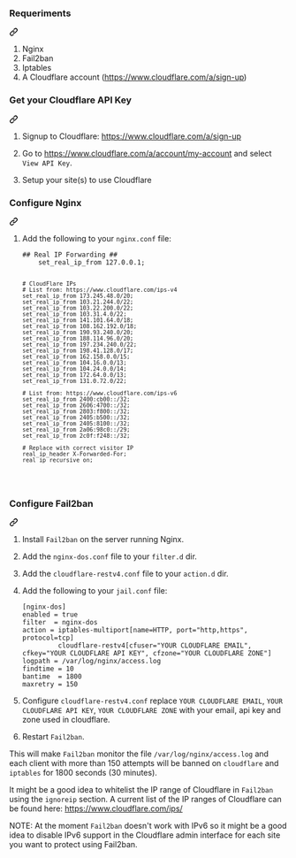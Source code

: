 <div class="markdown-heading" dir="auto"><h3 tabindex="-1" class="heading-element" dir="auto">Requeriments</h3><a id="user-content-get-your-cloudflare-api-key" class="anchor" aria-label="Permalink: Get your Cloudflare API Key" href="#get-your-cloudflare-api-key"><svg class="octicon octicon-link" viewBox="0 0 16 16" version="1.1" width="16" height="16" aria-hidden="true"><path d="m7.775 3.275 1.25-1.25a3.5 3.5 0 1 1 4.95 4.95l-2.5 2.5a3.5 3.5 0 0 1-4.95 0 .751.751 0 0 1 .018-1.042.751.751 0 0 1 1.042-.018 1.998 1.998 0 0 0 2.83 0l2.5-2.5a2.002 2.002 0 0 0-2.83-2.83l-1.25 1.25a.751.751 0 0 1-1.042-.018.751.751 0 0 1-.018-1.042Zm-4.69 9.64a1.998 1.998 0 0 0 2.83 0l1.25-1.25a.751.751 0 0 1 1.042.018.751.751 0 0 1 .018 1.042l-1.25 1.25a3.5 3.5 0 1 1-4.95-4.95l2.5-2.5a3.5 3.5 0 0 1 4.95 0 .751.751 0 0 1-.018 1.042.751.751 0 0 1-1.042.018 1.998 1.998 0 0 0-2.83 0l-2.5 2.5a1.998 1.998 0 0 0 0 2.83Z"></path></svg></a></div>
<ol dir="auto">
<li>Nginx</li>
<li>Fail2ban</li>
<li>Iptables</li>
<li>A Cloudflare account (<a href="https://www.cloudflare.com/a/sign-up" rel="nofollow">https://www.cloudflare.com/a/sign-up</a>)</li>
</ol>

<div class="markdown-heading" dir="auto"><h3 tabindex="-1" class="heading-element" dir="auto">Get your Cloudflare API Key</h3><a id="user-content-get-your-cloudflare-api-key" class="anchor" aria-label="Permalink: Get your Cloudflare API Key" href="#get-your-cloudflare-api-key"><svg class="octicon octicon-link" viewBox="0 0 16 16" version="1.1" width="16" height="16" aria-hidden="true"><path d="m7.775 3.275 1.25-1.25a3.5 3.5 0 1 1 4.95 4.95l-2.5 2.5a3.5 3.5 0 0 1-4.95 0 .751.751 0 0 1 .018-1.042.751.751 0 0 1 1.042-.018 1.998 1.998 0 0 0 2.83 0l2.5-2.5a2.002 2.002 0 0 0-2.83-2.83l-1.25 1.25a.751.751 0 0 1-1.042-.018.751.751 0 0 1-.018-1.042Zm-4.69 9.64a1.998 1.998 0 0 0 2.83 0l1.25-1.25a.751.751 0 0 1 1.042.018.751.751 0 0 1 .018 1.042l-1.25 1.25a3.5 3.5 0 1 1-4.95-4.95l2.5-2.5a3.5 3.5 0 0 1 4.95 0 .751.751 0 0 1-.018 1.042.751.751 0 0 1-1.042.018 1.998 1.998 0 0 0-2.83 0l-2.5 2.5a1.998 1.998 0 0 0 0 2.83Z"></path></svg></a></div>
<ol dir="auto">
<li>
<p dir="auto">Signup to Cloudflare: <a href="https://www.cloudflare.com/a/sign-up" rel="nofollow">https://www.cloudflare.com/a/sign-up</a></p>
</li>
<li>
<p dir="auto">Go to <a href="https://www.cloudflare.com/a/account/my-account" rel="nofollow">https://www.cloudflare.com/a/account/my-account</a> and select <code>View API Key</code>.</p>
</li>
<li>
<p dir="auto">Setup your site(s) to use Cloudflare</p>
</li>
</ol>
<div class="markdown-heading" dir="auto"><h3 tabindex="-1" class="heading-element" dir="auto">Configure Nginx</h3><a id="user-content-configure-fail2ban" class="anchor" aria-label="Permalink: Configure Fail2ban" href="#configure-fail2ban"><svg class="octicon octicon-link" viewBox="0 0 16 16" version="1.1" width="16" height="16" aria-hidden="true"><path d="m7.775 3.275 1.25-1.25a3.5 3.5 0 1 1 4.95 4.95l-2.5 2.5a3.5 3.5 0 0 1-4.95 0 .751.751 0 0 1 .018-1.042.751.751 0 0 1 1.042-.018 1.998 1.998 0 0 0 2.83 0l2.5-2.5a2.002 2.002 0 0 0-2.83-2.83l-1.25 1.25a.751.751 0 0 1-1.042-.018.751.751 0 0 1-.018-1.042Zm-4.69 9.64a1.998 1.998 0 0 0 2.83 0l1.25-1.25a.751.751 0 0 1 1.042.018.751.751 0 0 1 .018 1.042l-1.25 1.25a3.5 3.5 0 1 1-4.95-4.95l2.5-2.5a3.5 3.5 0 0 1 4.95 0 .751.751 0 0 1-.018 1.042.751.751 0 0 1-1.042.018 1.998 1.998 0 0 0-2.83 0l-2.5 2.5a1.998 1.998 0 0 0 0 2.83Z"></path></svg></a></div>
<ol dir="auto">
<li>
<p dir="auto">Add the following to your <code>nginx.conf</code> file:</p>
<div class="snippet-clipboard-content notranslate position-relative overflow-auto" data-snippet-clipboard-copy-content="
    set_real_ip_from 127.0.0.1;
    set_real_ip_from 173.245.48.0/20;
    set_real_ip_from 103.21.244.0/22;
    set_real_ip_from 103.22.200.0/22;
    set_real_ip_from 103.31.4.0/22;
    set_real_ip_from 141.101.64.0/18;
    set_real_ip_from 108.162.192.0/18;
    set_real_ip_from 190.93.240.0/20;
    set_real_ip_from 188.114.96.0/20;
    set_real_ip_from 197.234.240.0/22;
    set_real_ip_from 198.41.128.0/17;
    set_real_ip_from 162.158.0.0/15;
    set_real_ip_from 104.16.0.0/13;
    set_real_ip_from 104.24.0.0/14;
    set_real_ip_from 172.64.0.0/13;
    set_real_ip_from 131.0.72.0/22;
    set_real_ip_from 2400:cb00::/32;
    set_real_ip_from 2606:4700::/32;
    set_real_ip_from 2803:f800::/32;
    set_real_ip_from 2405:b500::/32;
    set_real_ip_from 2405:8100::/32;
    set_real_ip_from 2a06:98c0::/29;
    set_real_ip_from 2c0f:f248::/32;
    real_ip_header X-Forwarded-For;
    #real_ip_header CF-Connecting-IP;
    real_ip_recursive on; ">
<pre class="notranslate"><code>## Real IP Forwarding ##
    set_real_ip_from 127.0.0.1;

    # CloudFlare IPs
    # List from: https://www.cloudflare.com/ips-v4
    set_real_ip_from 173.245.48.0/20;
    set_real_ip_from 103.21.244.0/22;
    set_real_ip_from 103.22.200.0/22;
    set_real_ip_from 103.31.4.0/22;
    set_real_ip_from 141.101.64.0/18;
    set_real_ip_from 108.162.192.0/18;
    set_real_ip_from 190.93.240.0/20;
    set_real_ip_from 188.114.96.0/20;
    set_real_ip_from 197.234.240.0/22;
    set_real_ip_from 198.41.128.0/17;
    set_real_ip_from 162.158.0.0/15;
    set_real_ip_from 104.16.0.0/13;
    set_real_ip_from 104.24.0.0/14;
    set_real_ip_from 172.64.0.0/13;
    set_real_ip_from 131.0.72.0/22;

    # List from: https://www.cloudflare.com/ips-v6
    set_real_ip_from 2400:cb00::/32;
    set_real_ip_from 2606:4700::/32;
    set_real_ip_from 2803:f800::/32;
    set_real_ip_from 2405:b500::/32;
    set_real_ip_from 2405:8100::/32;
    set_real_ip_from 2a06:98c0::/29;
    set_real_ip_from 2c0f:f248::/32;

    # Replace with correct visitor IP
    real_ip_header X-Forwarded-For;
    real_ip_recursive on;
</code></pre></div>
</li>
</ol>
<div class="markdown-heading" dir="auto"><h3 tabindex="-1" class="heading-element" dir="auto">Configure Fail2ban</h3><a id="user-content-configure-fail2ban" class="anchor" aria-label="Permalink: Configure Fail2ban" href="#configure-fail2ban"><svg class="octicon octicon-link" viewBox="0 0 16 16" version="1.1" width="16" height="16" aria-hidden="true"><path d="m7.775 3.275 1.25-1.25a3.5 3.5 0 1 1 4.95 4.95l-2.5 2.5a3.5 3.5 0 0 1-4.95 0 .751.751 0 0 1 .018-1.042.751.751 0 0 1 1.042-.018 1.998 1.998 0 0 0 2.83 0l2.5-2.5a2.002 2.002 0 0 0-2.83-2.83l-1.25 1.25a.751.751 0 0 1-1.042-.018.751.751 0 0 1-.018-1.042Zm-4.69 9.64a1.998 1.998 0 0 0 2.83 0l1.25-1.25a.751.751 0 0 1 1.042.018.751.751 0 0 1 .018 1.042l-1.25 1.25a3.5 3.5 0 1 1-4.95-4.95l2.5-2.5a3.5 3.5 0 0 1 4.95 0 .751.751 0 0 1-.018 1.042.751.751 0 0 1-1.042.018 1.998 1.998 0 0 0-2.83 0l-2.5 2.5a1.998 1.998 0 0 0 0 2.83Z"></path></svg></a></div>
<ol dir="auto">
<li>
<p dir="auto">Install <code>Fail2ban</code> on the server running Nginx.</p>
</li>
<li>
<p dir="auto">Add the <code>nginx-dos.conf</code> file to your <code>filter.d</code> dir.</p>
</li>
<li>
<p dir="auto">Add the <code>cloudflare-restv4.conf</code> file to your <code>action.d</code> dir.</p>
</li>
<li>
<p dir="auto">Add the following to your <code>jail.conf</code> file:</p>
<div class="snippet-clipboard-content notranslate position-relative overflow-auto" data-snippet-clipboard-copy-content="[nginx-dos]
enabled = true
filter  = nginx-dos
action = iptables-multiport[name=HTTP, port="http,https", protocol=tcp]
         cloudflare-restv4[cfuser="YOUR CLOUDFLARE EMAIL", cfkey="YOUR CLOUDFLARE API KEY", cfzone="YOUR CLOUDFLARE ZONE"]
logpath = /var/log/nginx/access.log
findtime = 10
bantime  = 1800
maxretry = 20">
<pre class="notranslate"><code>[nginx-dos]
enabled = true
filter  = nginx-dos
action = iptables-multiport[name=HTTP, port="http,https", protocol=tcp]
         cloudflare-restv4[cfuser="YOUR CLOUDFLARE EMAIL", cfkey="YOUR CLOUDFLARE API KEY", cfzone="YOUR CLOUDFLARE ZONE"]
logpath = /var/log/nginx/access.log
findtime = 10
bantime  = 1800
maxretry = 150
</code></pre></div>
  </li>
<li>
<p dir="auto">Configure <code>cloudflare-restv4.conf</code> replace <code>YOUR CLOUDFLARE EMAIL</code>, <code>YOUR CLOUDFLARE API KEY</code>, <code>YOUR CLOUDFLARE ZONE</code> with your email, api key and zone used in cloudflare.</p>
</li>
<li>
<p dir="auto">Restart <code>Fail2ban</code>.</p>
</li>
</ol>
<p dir="auto">This will make <code>Fail2ban</code> monitor the file <code>/var/log/nginx/access.log</code> and each client with more than 150 attempts will be banned on <code>cloudflare</code> and <code>iptables</code> for 1800 seconds (30 minutes).</p>
<p dir="auto">It might be a good idea to whitelist the IP range of Cloudflare in <code>Fail2ban</code> using the <code>ignoreip</code> section. A current list of the IP ranges of Cloudflare can be found here: <a href="https://www.cloudflare.com/ips/" rel="nofollow">https://www.cloudflare.com/ips/</a></p>
<p dir="auto">NOTE: At the moment <code>Fail2ban</code> doesn't work with IPv6 so it might be a good idea to disable IPv6 support in the Cloudflare admin interface for each site you want to protect using Fail2ban.</p>
